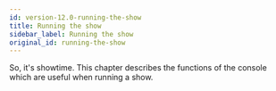 ```yaml
---
id: version-12.0-running-the-show
title: Running the show
sidebar_label: Running the show
original_id: running-the-show
---
```


So, it's showtime. This chapter describes the functions of the console
which are useful when running a show.


